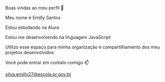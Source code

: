 Boas vindas ao meu perfil 💙

Meu nome é Emilly Santos

Estou estudando na Alura

Estou me desenvolvendo na linguagem JavaScript

Utilizo esse espaço para minha organização e compartilhamento dos meu projetos desenvolvidos

Você pode entrar em contato comigo 📫

silva.emilly27@escola.pr.gov.br

